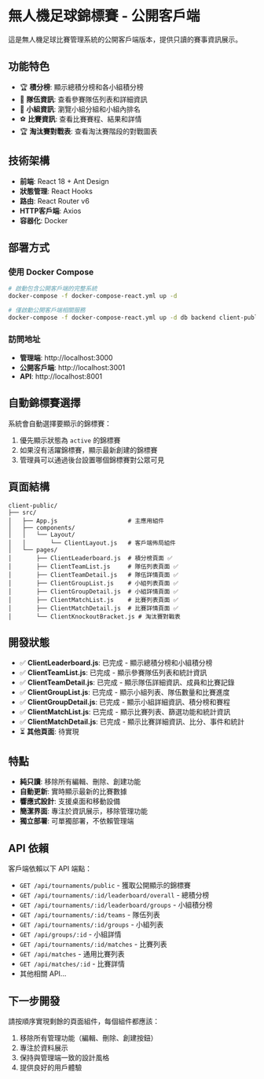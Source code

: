 # 無人機足球錦標賽 - 公開客戶端

這是無人機足球比賽管理系統的公開客戶端版本，提供只讀的賽事資訊展示。

## 功能特色

- 🏆 **積分榜**: 顯示總積分榜和各小組積分榜
- 👥 **隊伍資訊**: 查看參賽隊伍列表和詳細資訊
- 🏁 **小組資訊**: 瀏覽小組分組和小組內排名
- ⚽ **比賽資訊**: 查看比賽賽程、結果和詳情
- 🏆 **淘汰賽對戰表**: 查看淘汰賽階段的對戰圖表

## 技術架構

- **前端**: React 18 + Ant Design
- **狀態管理**: React Hooks
- **路由**: React Router v6
- **HTTP客戶端**: Axios
- **容器化**: Docker

## 部署方式

### 使用 Docker Compose

```bash
# 啟動包含公開客戶端的完整系統
docker-compose -f docker-compose-react.yml up -d

# 僅啟動公開客戶端相關服務
docker-compose -f docker-compose-react.yml up -d db backend client-public
```

### 訪問地址

- **管理端**: http://localhost:3000
- **公開客戶端**: http://localhost:3001
- **API**: http://localhost:8001

## 自動錦標賽選擇

系統會自動選擇要顯示的錦標賽：

1. 優先顯示狀態為 `active` 的錦標賽
2. 如果沒有活躍錦標賽，顯示最新創建的錦標賽
3. 管理員可以通過後台設置哪個錦標賽對公眾可見

## 頁面結構

```
client-public/
├── src/
│   ├── App.js                    # 主應用組件
│   ├── components/
│   │   └── Layout/
│   │       └── ClientLayout.js   # 客戶端佈局組件
│   └── pages/
│       ├── ClientLeaderboard.js  # 積分榜頁面 ✅
│       ├── ClientTeamList.js     # 隊伍列表頁面 ✅
│       ├── ClientTeamDetail.js   # 隊伍詳情頁面 ✅
│       ├── ClientGroupList.js    # 小組列表頁面 ✅
│       ├── ClientGroupDetail.js  # 小組詳情頁面 ✅
│       ├── ClientMatchList.js    # 比賽列表頁面 ✅
│       ├── ClientMatchDetail.js  # 比賽詳情頁面 ✅
│       └── ClientKnockoutBracket.js # 淘汰賽對戰表
```

## 開發狀態

- ✅ **ClientLeaderboard.js**: 已完成 - 顯示總積分榜和小組積分榜
- ✅ **ClientTeamList.js**: 已完成 - 顯示參賽隊伍列表和統計資訊
- ✅ **ClientTeamDetail.js**: 已完成 - 顯示隊伍詳細資訊、成員和比賽記錄
- ✅ **ClientGroupList.js**: 已完成 - 顯示小組列表、隊伍數量和比賽進度
- ✅ **ClientGroupDetail.js**: 已完成 - 顯示小組詳細資訊、積分榜和賽程
- ✅ **ClientMatchList.js**: 已完成 - 顯示比賽列表、篩選功能和統計資訊
- ✅ **ClientMatchDetail.js**: 已完成 - 顯示比賽詳細資訊、比分、事件和統計
- ⏳ **其他頁面**: 待實現

## 特點

- **純只讀**: 移除所有編輯、刪除、創建功能
- **自動更新**: 實時顯示最新的比賽數據
- **響應式設計**: 支援桌面和移動設備
- **簡潔界面**: 專注於資訊展示，移除管理功能
- **獨立部署**: 可單獨部署，不依賴管理端

## API 依賴

客戶端依賴以下 API 端點：

- `GET /api/tournaments/public` - 獲取公開顯示的錦標賽
- `GET /api/tournaments/:id/leaderboard/overall` - 總積分榜
- `GET /api/tournaments/:id/leaderboard/groups` - 小組積分榜
- `GET /api/tournaments/:id/teams` - 隊伍列表
- `GET /api/tournaments/:id/groups` - 小組列表
- `GET /api/groups/:id` - 小組詳情
- `GET /api/tournaments/:id/matches` - 比賽列表
- `GET /api/matches` - 通用比賽列表
- `GET /api/matches/:id` - 比賽詳情
- 其他相關 API...

## 下一步開發

請按順序實現剩餘的頁面組件，每個組件都應該：

1. 移除所有管理功能（編輯、刪除、創建按鈕）
2. 專注於資料展示
3. 保持與管理端一致的設計風格
4. 提供良好的用戶體驗